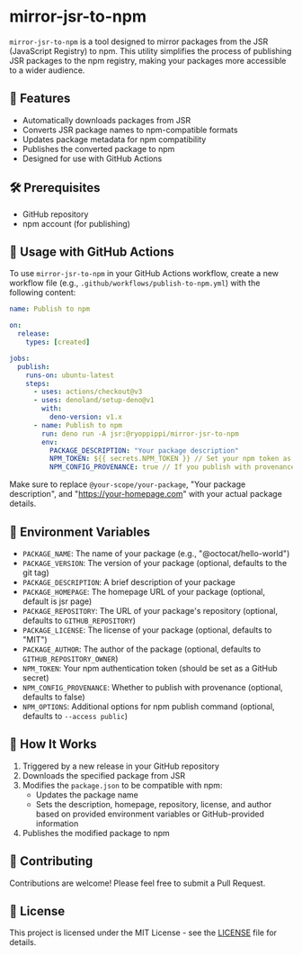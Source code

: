 # mirror-jsr-to-npm

`mirror-jsr-to-npm` is a tool designed to mirror packages from the JSR (JavaScript Registry) to npm. This utility simplifies the process of publishing JSR packages to the npm registry, making your packages more accessible to a wider audience.

## 🌟 Features

- Automatically downloads packages from JSR
- Converts JSR package names to npm-compatible formats
- Updates package metadata for npm compatibility
- Publishes the converted package to npm
- Designed for use with GitHub Actions

## 🛠️ Prerequisites

- GitHub repository
- npm account (for publishing)

## 🚀 Usage with GitHub Actions

To use `mirror-jsr-to-npm` in your GitHub Actions workflow, create a new workflow file (e.g., `.github/workflows/publish-to-npm.yml`) with the following content:

```yaml
name: Publish to npm

on:
  release:
    types: [created]

jobs:
  publish:
    runs-on: ubuntu-latest
    steps:
      - uses: actions/checkout@v3
      - uses: denoland/setup-deno@v1
        with:
          deno-version: v1.x
      - name: Publish to npm
        run: deno run -A jsr:@ryoppippi/mirror-jsr-to-npm
        env:
          PACKAGE_DESCRIPTION: "Your package description"
          NPM_TOKEN: ${{ secrets.NPM_TOKEN }} // Set your npm token as a GitHub secret
          NPM_CONFIG_PROVENANCE: true // If you publish with provenance
```

Make sure to replace `@your-scope/your-package`, "Your package description", and "https://your-homepage.com" with your actual package details.

## 🔑 Environment Variables

- `PACKAGE_NAME`: The name of your package (e.g., "@octocat/hello-world")
- `PACKAGE_VERSION`: The version of your package (optional, defaults to the git tag)
- `PACKAGE_DESCRIPTION`: A brief description of your package
- `PACKAGE_HOMEPAGE`: The homepage URL of your package (optional, default is jsr page)
- `PACKAGE_REPOSITORY`: The URL of your package's repository (optional, defaults to `GITHUB_REPOSITORY`)
- `PACKAGE_LICENSE`: The license of your package (optional, defaults to "MIT")
- `PACKAGE_AUTHOR`: The author of the package (optional, defaults to `GITHUB_REPOSITORY_OWNER`)
- `NPM_TOKEN`: Your npm authentication token (should be set as a GitHub secret)
- `NPM_CONFIG_PROVENANCE`: Whether to publish with provenance (optional, defaults to false)
- `NPM_OPTIONS`: Additional options for npm publish command (optional, defaults to `--access public`)

## 🔧 How It Works

1. Triggered by a new release in your GitHub repository
2. Downloads the specified package from JSR
3. Modifies the `package.json` to be compatible with npm:
   - Updates the package name
   - Sets the description, homepage, repository, license, and author based on provided environment variables or GitHub-provided information
4. Publishes the modified package to npm

## 🤝 Contributing

Contributions are welcome! Please feel free to submit a Pull Request.

## 📄 License

This project is licensed under the MIT License - see the [LICENSE](LICENSE) file for details.

